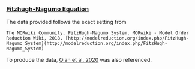 ### [Fitzhugh-Nagumo Equation](https://en.wikipedia.org/wiki/FitzHugh%E2%80%93Nagumo_model?oldformat=true)

The data provided follows the exact setting from
```
The MORwiki Community, FitzHugh-Nagumo System. MORwiki - Model Order Reduction Wiki, 2018. [http://modelreduction.org/index.php/FitzHugh-Nagumo_System](http://modelreduction.org/index.php/FitzHugh-Nagumo_System)
```

To produce the data, [Qian et al. 2020](https://linkinghub.elsevier.com/retrieve/pii/S0167278919307651) was also referenced.
